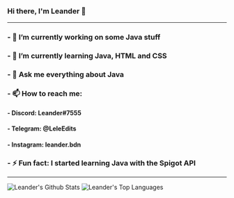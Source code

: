 ### Hi there, I'm Leander 👋

---

### - 🔭 I’m currently working on some Java stuff
### - 🌱 I’m currently learning Java, HTML and CSS
### - 💬 Ask me everything about Java
### - 📫 How to reach me:
####   - Discord: Leander#7555
####   - Telegram: @LeleEdits
####   - Instagram: leander.bdn
### - ⚡ Fun fact: I started learning Java with the Spigot API

---

<img allign="left" alt="Leander's Github Stats" src="https://github-readme-stats.vercel.app/api?username=LeleEdits&show_icons=true&hide_border=true&theme=dark"/>
<img allign="right" alt="Leander's Top Languages" src="https://github-readme-stats.vercel.app/api/top-langs/?username=LeleEdits&layout=compact"/>

